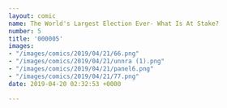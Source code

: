```yaml
---
layout: comic
name: The World's Largest Election Ever- What Is At Stake?
number: 5
title: '000005'
images:
- "/images/comics/2019/04/21/66.png"
- "/images/comics/2019/04/21/unnra (1).png"
- "/images/comics/2019/04/21/panel6.png"
- "/images/comics/2019/04/21/77.png"
date: 2019-04-20 02:32:53 +0000

---
```

